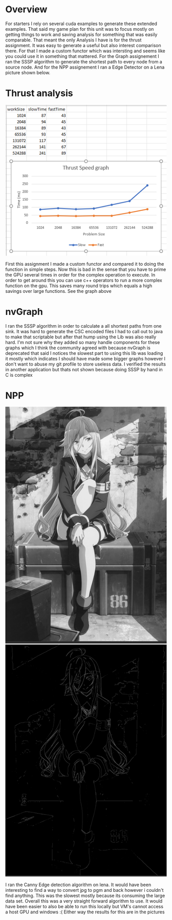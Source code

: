
# Overview 

For starters I rely on several cuda examples to generate these extended examples. 
That said my game plan for this unit was to focus mostly on getting things to work
and saving analysis for something that was easily comparable. That meant the only
Analysis I have is for the thrust assignment. It was easy to generate a useful
but also interest comparison there. For that I made a custom functor which was
intersting and seems like you could use it in something that mattered. For the
Graph assignement I ran the SSSP algorithm to generate the shortest path to every
node from a source node. And for the NPP assignement I ran a Edge Detector on a Lena
picture shown below.

# Thrust analysis

![Thurst speed](./thrust_speed.png)

First this assignment I made a custom functor and compared it to doing the function
in simple steps. Now this is bad in the sense that you have to prime the GPU several
times in order for the complex operation to execute. In order to get around this
you can use c++ operators to run a more complex function on the gpu. This saves many 
round trips which equals a high savings over large functions. See the graph above

# nvGraph

I ran the SSSP algorithm in order to calculate a all shortest paths from one sink. 
It was hard to generate the CSC encoded files I had to call out to java to make that
scriptable but after that hump using the Lib was also really hard. I'm not sure why
they added so many handle components for these graphs which I think the community
agreed with because nvGraph is deprecated that said I notices the slowest part to using
this lib was loading it mostly which indicates I should have made some bigger graphs
however I don't want to abuse my git profile to store useless data. I verified the results
in another application but thats not shown because doing SSSP by hand in C is complex

# NPP
![Lena normal](./lena.png)
![Lena edge](./lena_edge.png)

I ran the Canny Edge detection algorithm on lena. It would have been interesting to find
a way to convert jpg to pgm and back however i couldn't find anything. This was the 
slowest mostly because its consuming the large data set. Overall this was a very straight
forward algorithm to use. It would have been easier to also be able to run this locally but
VM's cannot access a host GPU and windows :( Either way the results for this are in the
pictures
